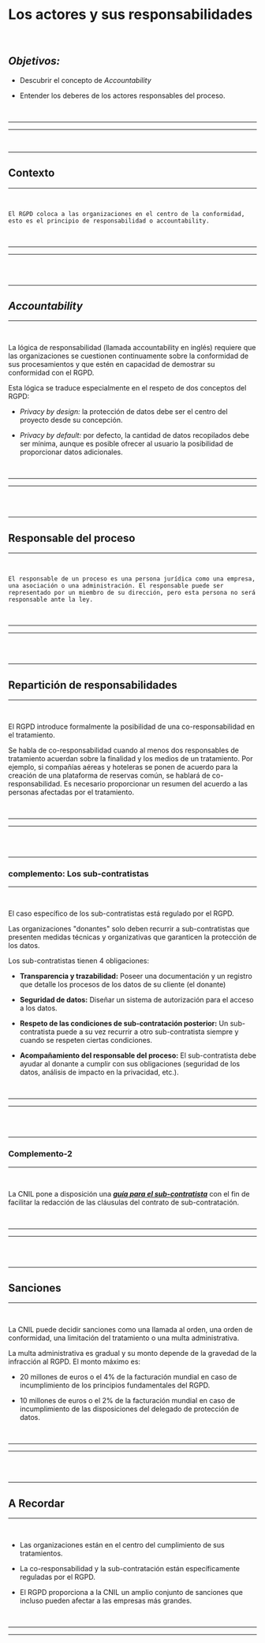 # **Los actores y sus responsabilidades**

<br>

## **_Objetivos:_**

- Descubrir el concepto de _Accountability_

- Entender los deberes de los actores responsables del proceso.

<br>

---

---

<br>

---

## **Contexto**

---

<br>

```
El RGPD coloca a las organizaciones en el centro de la conformidad, esto es el principio de responsabilidad o accountability.
```

<br>

---

---

<br>
<br>

---

## **_Accountability_**

---

<br>

La lógica de responsabilidad (llamada accountability en inglés) requiere que las organizaciones se cuestionen continuamente sobre la conformidad de sus procesamientos y que estén en capacidad de demostrar su conformidad con el RGPD.

Esta lógica se traduce especialmente en el respeto de dos conceptos del RGPD:

- _Privacy by design:_ la protección de datos debe ser el centro del proyecto desde su concepción.

- _Privacy by default:_ por defecto, la cantidad de datos recopilados debe ser mínima, aunque es posible ofrecer al usuario la posibilidad de proporcionar datos adicionales.

<br>

---

---

<br>
<br>

---

## **Responsable del proceso**

---

<br>

```
El responsable de un proceso es una persona jurídica como una empresa, una asociación o una administración. El responsable puede ser representado por un miembro de su dirección, pero esta persona no será responsable ante la ley.
```

<br>

---

---

<br>
<br>

---

## **Repartición de responsabilidades**

---

<br>

El RGPD introduce formalmente la posibilidad de una co-responsabilidad en el tratamiento.

Se habla de co-responsabilidad cuando al menos dos responsables de tratamiento acuerdan sobre la finalidad y los medios de un tratamiento. Por ejemplo, si compañías aéreas y hoteleras se ponen de acuerdo para la creación de una plataforma de reservas común, se hablará de co-responsabilidad. Es necesario proporcionar un resumen del acuerdo a las personas afectadas por el tratamiento.

<br>

---

---

<br>
<br>

---

### **complemento: Los sub-contratistas**

---

<br>

El caso específico de los sub-contratistas está regulado por el RGPD.

Las organizaciones "donantes" solo deben recurrir a sub-contratistas que presenten medidas técnicas y organizativas que garanticen la protección de los datos.

Los sub-contratistas tienen 4 obligaciones:

- **Transparencia y trazabilidad:** Poseer una documentación y un registro que detalle los procesos de los datos de su cliente (el donante)

- **Seguridad de datos:** Diseñar un sistema de autorización para el acceso a los datos.

- **Respeto de las condiciones de sub-contratación posterior:** Un sub-contratista puede a su vez recurrir a otro sub-contratista siempre y cuando se respeten ciertas condiciones.

- **Acompañamiento del responsable del proceso:** El sub-contratista debe ayudar al donante a cumplir con sus obligaciones (seguridad de los datos, análisis de impacto en la privacidad, etc.).

<br>

---

---

<br>
<br>

---

### **Complemento-2**

---

<br>

La CNIL pone a disposición una **_[guía para el sub-contratista](https://www.cnil.fr/fr/reglement-europeen-sur-la-protection-des-donnees-un-guide-pour-accompagner-les-sous-traitants)_** con el fin de facilitar la redacción de las cláusulas del contrato de sub-contratación.

<br>

---

---

<br>
<br>

---

## **Sanciones**

---

<br>

La CNIL puede decidir sanciones como una llamada al orden, una orden de conformidad, una limitación del tratamiento o una multa administrativa.

La multa administrativa es gradual y su monto depende de la gravedad de la infracción al RGPD. El monto máximo es:

- 20 millones de euros o el 4% de la facturación mundial en caso de incumplimiento de los principios fundamentales del RGPD.

- 10 millones de euros o el 2% de la facturación mundial en caso de incumplimiento de las disposiciones del delegado de protección de datos.

<br>

---

---

<br>
<br>

---

## **A Recordar**

---

<br>

- Las organizaciones están en el centro del cumplimiento de sus tratamientos.

- La co-responsabilidad y la sub-contratación están específicamente reguladas por el RGPD.

- El RGPD proporciona a la CNIL un amplio conjunto de sanciones que incluso pueden afectar a las empresas más grandes.

<br>

---

---
